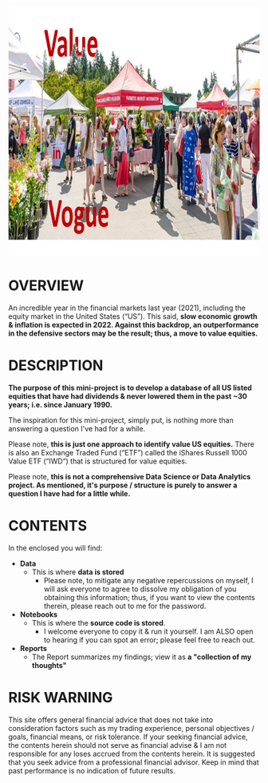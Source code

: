 <p align="center">
  <img width="850" height="500" src="https://github.com/sobcza11/Value_in_Vogue/blob/main/_other/v_in_v.jpg">
</p>


# OVERVIEW
An incredible year in the financial markets last year (2021), including the equity market in the United States (“US”). This said, **slow economic growth & inflation is expected in 2022. Against this backdrop, an outperformance in the defensive sectors may be the result; thus, a move to value equities.**  

# DESCRIPTION
**The purpose of this mini-project is to develop a database of all US listed equities that have had dividends & never lowered them in the past ~30 years; i.e. since January 1990.**  

The inspiration for this mini-project, simply put, is nothing more than answering a question I've had for a while.  

Please note, **this is just one approach to identify value US equities.** There is also an Exchange Traded Fund (“ETF”) called the iShares Russell 1000 Value ETF (“IWD”) that is structured for value equities.  

Please note, **this is not a comprehensive Data Science or Data Analytics project. As mentioned, it's purpose / structure is purely to answer a question I have had for a little while.**

# CONTENTS
In the enclosed you will find: 
   * **Data**
     * This is where **data is stored**
        * Please note, to mitigate any negative repercussions on myself, I will ask everyone to agree to dissolve my obligation of you obtaining this information; thus, if you want to view the contents therein, please reach out to me for the password.
   * **Notebooks**
     * This is where the **source code is stored**.
        * I welcome everyone to copy it & run it yourself. I am ALSO open to hearing if you can spot an error; please feel free to reach out.
   * **Reports**
     * The Report summarizes my findings; view it as **a "collection of my thoughts"**

# RISK WARNING
This site offers general financial advice that does not take into consideration factors such as my trading experience, personal objectives / goals, financial means, or risk tolerance. If your seeking financial advice, the contents herein should not serve as financial advise & I am not responsible for any loses accrued from the contents herein. It is suggested that you seek advice from a professional financial advisor. Keep in mind that past performance is no indication of future results.

